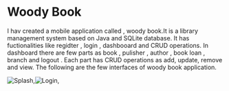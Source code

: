 # Woody Book

I hav created a mobile application called , woody book.It is a library management system based on Java and SQLite database. It has fuctionalities like regidter , login , dashbooard and CRUD operations. In dashboard there are few parts as book , pulisher , author , book loan , branch and logout . Each part has CRUD operations as add, update, remove and view. The following are the few interfaces of woody book application.

![Splash](https://github.com/malithisamarajeewa/Library-System/assets/136239464/cde38fc8-9fdc-43ff-ba61-a26a55f8e9b3),![Login](https://github.com/malithisamarajeewa/Library-System/assets/136239464/bad2cdb1-8f5a-48c5-ba9c-cb1237d708b7),

